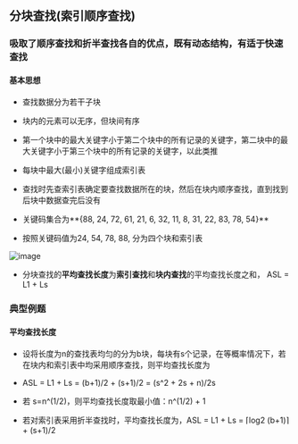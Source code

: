 ## 分块查找(索引顺序查找)

### 吸取了顺序查找和折半查找各自的优点，既有动态结构，有适于快速查找

#### 基本思想

- 查找数据分为若干子块

- 块内的元素可以无序，但块间有序

- 第一个块中的最大关键字小于第二个块中的所有记录的关键字，第二块中的最大关键字小于第三个块中的所有记录的关键字，以此类推

- 每块中最大(最小)关键字组成索引表

- 查找时先查索引表确定要查找数据所在的块，然后在块内顺序查找，直到找到后块中数据查完后没有 

- 关键码集合为**{88, 24, 72, 61, 21, 6, 32, 11, 8, 31, 22, 83, 78, 54}**

- 按照关键码值为24, 54, 78, 88, 分为四个块和索引表

![image](https://github.com/YC-L/Postgraduate-examination/blob/DataStructure/imgs/Block-search.png)

- 分块查找的**平均查找长度**为**索引查找**和**块内查找**的平均查找长度之和， ASL = L1 + Ls

### 典型例题

#### 平均查找长度

- 设将长度为n的查找表均匀的分为b块，每块有s个记录，在等概率情况下，若在块内和索引表中均采用顺序查找，则平均查找长度为

- ASL = L1 + Ls = (b+1)/2 + (s+1)/2 = (s^2 + 2s + n)/2s

- 若 s=n^(1/2)，则平均查找长度取最小值：n^(1/2) + 1

- 若对索引表采用折半查找时，平均查找长度为，ASL = L1 + Ls = ⌈log2 (b+1)⌉ + (s+1)/2

